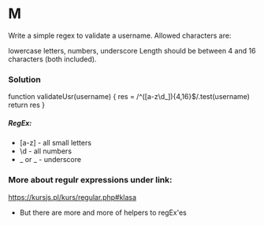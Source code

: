 # M

Write a simple regex to validate a username. Allowed characters are:

lowercase letters,
numbers,
underscore
Length should be between 4 and 16 characters (both included).

### Solution

function validateUsr(username) {
res = /^([a-z\d\_]){4,16}\$/.test(username)
return res
}

##### RegEx:

- [a-z] - all small letters
- \d - all numbers
- \_ or \_ - underscore

### More about regulr expressions under link:

https://kursjs.pl/kurs/regular.php#klasa

- But there are more and more of helpers to regEx'es
